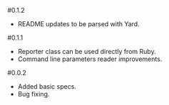 #0.1.2
 * README updates to be parsed with Yard.

#0.1.1
 * Reporter class can be used directly from Ruby.
 * Command line parameters reader improvements.

#0.0.2
 * Added basic specs.
 * Bug fixing.
